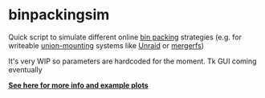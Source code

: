 # binpackingsim
Quick script to simulate different online [bin packing](https://en.wikipedia.org/wiki/Bin_packing) strategies (e.g. for writeable [union-mounting](https://en.wikipedia.org/wiki/Union_mount) systems like [Unraid](https://unraid.net/) or [mergerfs](https://github.com/trapexit/mergerfs))

It's very WIP so parameters are hardcoded for the moment. Tk GUI coming eventually

[**See here for more info and example plots**](https://markhenrick.site/2020/11/03/binpacking.html)
